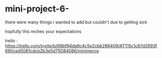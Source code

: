# mini-project-6-

there were many things i wanted to add but couldn't due to getting sick

hopfully this reches your expectations

trello : https://trello.com/invite/b/66bf94da9c4c5e2cbb266409/ATTI5c1c87d2693f690ced5081cdcb2b3e5d75D84086/minimerce
